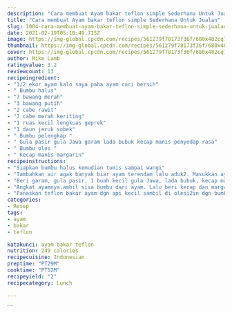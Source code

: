 ```yaml
---
description: "Cara membuat Ayam bakar teflon simple Sederhana Untuk Jualan"
title: "Cara membuat Ayam bakar teflon simple Sederhana Untuk Jualan"
slug: 1004-cara-membuat-ayam-bakar-teflon-simple-sederhana-untuk-jualan
date: 2021-02-19T05:10:49.715Z
image: https://img-global.cpcdn.com/recipes/561279f78173f36f/680x482cq70/ayam-bakar-teflon-simple-foto-resep-utama.jpg
thumbnail: https://img-global.cpcdn.com/recipes/561279f78173f36f/680x482cq70/ayam-bakar-teflon-simple-foto-resep-utama.jpg
cover: https://img-global.cpcdn.com/recipes/561279f78173f36f/680x482cq70/ayam-bakar-teflon-simple-foto-resep-utama.jpg
author: Mike Lamb
ratingvalue: 3.2
reviewcount: 13
recipeingredient:
- "1/2 ekor ayam kalo saya paha ayam cuci bersih"
- " Bumbu halus"
- "7 bawang merah"
- "3 bawang putih"
- "2 cabe rawit"
- "7 cabe merah keriting"
- "1 ruas kecil lengkuas geprek"
- "1 daun jeruk sobek"
- " Bumbu pelengkap "
- " Gula pasir gula Jawa garam lada bubuk kecap manis penyedap rasa"
- " Bumbu oles "
- " Kecap manis margarin"
recipeinstructions:
- "Siapkan bumbu halus kemudian tumis sampai wangi"
- "Tambahkan air agak banyak biar ayam terendam lalu aduk2. Masukkan ayam dan aduk2."
- "Beri garam, gula pasir, 1 buah kecil gula Jawa, lada bubuk, kecap manis dan penyedap rasa. Masak sampai air menyusut jgn lupa ketika merebus sambil di cek rasa apakah sudah pas atau belum rasanya."
- "Angkat ayamnya،ambil sisa bumbu dari ayam. Lalu beri kecap dan margarin untuk bumbu oles"
- "Panaskan teflon bakar ayam dgn api kecil sambil di olesi2in dgn bumbu oles, bolak balik agar tidak gosong. Jika sudah matang siap di angkat"
categories:
- Resep
tags:
- ayam
- bakar
- teflon

katakunci: ayam bakar teflon 
nutrition: 249 calories
recipecuisine: Indonesian
preptime: "PT29M"
cooktime: "PT52M"
recipeyield: "2"
recipecategory: Lunch

---
```



![Ayam bakar teflon simple](https://img-global.cpcdn.com/recipes/561279f78173f36f/680x482cq70/ayam-bakar-teflon-simple-foto-resep-utama.jpg)

Sebagai seorang istri, menyajikan santapan mantab bagi famili merupakan suatu hal yang menggembirakan bagi anda sendiri. Kewajiban seorang  wanita bukan sekadar menjaga rumah saja, tetapi kamu juga wajib menyediakan kebutuhan nutrisi terpenuhi dan masakan yang dikonsumsi keluarga tercinta mesti nikmat.

Di era  sekarang, kamu sebenarnya bisa memesan santapan siap saji walaupun tanpa harus susah mengolahnya terlebih dahulu. Namun banyak juga orang yang memang ingin memberikan makanan yang terbaik bagi orang yang dicintainya. Lantaran, menyajikan masakan yang dibuat sendiri akan jauh lebih higienis dan kita pun bisa menyesuaikan hidangan tersebut sesuai makanan kesukaan orang tercinta. 

Selamat datang di Shaen Channel semuanya, Mau bikin Ayam Bakar tapi gak punya pemanggang arang? Pake teflon bisa dong, cara buatnya. Resep Untuk Membuat Ayam Bakar Teflon Simple.

Mungkinkah anda adalah seorang penikmat ayam bakar teflon simple?. Tahukah kamu, ayam bakar teflon simple merupakan hidangan khas di Nusantara yang sekarang digemari oleh orang-orang dari berbagai tempat di Indonesia. Anda bisa memasak ayam bakar teflon simple sendiri di rumah dan dapat dijadikan camilan kesenanganmu di akhir pekanmu.

Kamu tidak perlu bingung untuk memakan ayam bakar teflon simple, sebab ayam bakar teflon simple tidak sukar untuk ditemukan dan kamu pun bisa mengolahnya sendiri di rumah. ayam bakar teflon simple dapat diolah memalui bermacam cara. Kini ada banyak banget cara modern yang menjadikan ayam bakar teflon simple semakin lezat.

Resep ayam bakar teflon simple pun mudah dibuat, lho. Kamu jangan capek-capek untuk memesan ayam bakar teflon simple, sebab Anda dapat menghidangkan di rumah sendiri. Bagi Anda yang mau menyajikannya, berikut resep untuk menyajikan ayam bakar teflon simple yang lezat yang dapat Kita hidangkan sendiri.

<!--inarticleads1-->

##### Bahan-bahan dan bumbu yang diperlukan untuk menyiapkan Ayam bakar teflon simple:

1. Gunakan 1/2 ekor ayam (kalo saya paha ayam) cuci bersih
1. Ambil  Bumbu halus:
1. Sediakan 7 bawang merah
1. Sediakan 3 bawang putih
1. Ambil 2 cabe rawit
1. Sediakan 7 cabe merah keriting
1. Ambil 1 ruas kecil lengkuas, geprek
1. Sediakan 1 daun jeruk, sobek
1. Gunakan  Bumbu pelengkap :
1. Gunakan  Gula pasir, gula Jawa, garam, lada bubuk, kecap manis, penyedap rasa
1. Siapkan  Bumbu oles :
1. Sediakan  Kecap manis, margarin


Tidak perlu alat pemanggang yang besar. Kedua, haluskan bahan bumbu halus resep Ayam Bakar Teflon tersebut dengan ulekan/blender hingga benar-benar halus dan tercampur merata. Resep Ayam Bakar Teflon Ngak Pake Ribet. Silakan Klik Resep ayam bakar teflon simple dan mudah Untuk Melihat Artikel Selengkapnya. 

<!--inarticleads2-->

##### Langkah-langkah membuat Ayam bakar teflon simple:

1. Siapkan bumbu halus kemudian tumis sampai wangi
1. Tambahkan air agak banyak biar ayam terendam lalu aduk2. Masukkan ayam dan aduk2.
1. Beri garam, gula pasir, 1 buah kecil gula Jawa, lada bubuk, kecap manis dan penyedap rasa. Masak sampai air menyusut jgn lupa ketika merebus sambil di cek rasa apakah sudah pas atau belum rasanya.
1. Angkat ayamnya،ambil sisa bumbu dari ayam. Lalu beri kecap dan margarin untuk bumbu oles
1. Panaskan teflon bakar ayam dgn api kecil sambil di olesi2in dgn bumbu oles, bolak balik agar tidak gosong. Jika sudah matang siap di angkat


Ayam Bakar Teflon step by step. Tata ayam pada teflon yg sdh diolesi sedikit margarin. Bakar dan bolak balik hingga matang merata. Ayam Bakar differs from place to place, the Balinese tends to be sweeter while the Lombok and Sumatran style tends to be spicier. Preparation is quite different to most grilled chicken dishes as this one is partially cooked with the spice mixture prior to grilling for maximum absorption. &#34;Boringlah hari-hari masak ayam goreng. 

Wah ternyata cara buat ayam bakar teflon simple yang mantab tidak rumit ini gampang sekali ya! Semua orang mampu memasaknya. Resep ayam bakar teflon simple Sesuai sekali untuk kalian yang baru belajar memasak maupun juga bagi kalian yang telah ahli memasak.

Apakah kamu tertarik mencoba membuat resep ayam bakar teflon simple enak simple ini? Kalau kamu ingin, yuk kita segera buruan siapkan alat-alat dan bahan-bahannya, maka bikin deh Resep ayam bakar teflon simple yang nikmat dan simple ini. Sungguh mudah kan. 

Oleh karena itu, ketimbang anda berlama-lama, hayo kita langsung saja buat resep ayam bakar teflon simple ini. Dijamin kalian tak akan nyesel sudah membuat resep ayam bakar teflon simple nikmat tidak rumit ini! Selamat mencoba dengan resep ayam bakar teflon simple nikmat sederhana ini di rumah kalian masing-masing,ya!.

